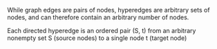 While graph edges are pairs of nodes, hyperedges are arbitrary sets of nodes, and can therefore contain an arbitrary number of nodes.

Each directed hyperedge is an ordered pair (S, t)  from an arbitrary nonempty set S (source nodes) to a single node t (target node)

